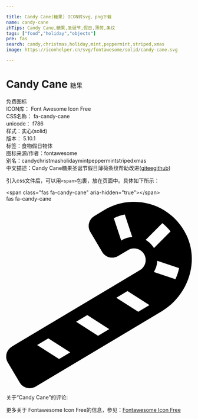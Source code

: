 ```yaml
---

title: Candy Cane(糖果) ICON转svg、png下载
name: candy-cane
zhTips: Candy Cane,糖果,圣诞节,假日,薄荷,条纹
tags: ["food","holiday","objects"]
pre: fas
search: candy,christmas,holiday,mint,peppermint,striped,xmas
image: https://iconhelper.cn/svg/fontawesome/solid/candy-cane.svg

---
```


# Candy Cane  <small style="font-size: 60%;font-weight: 100">糖果</small>


<div class="detail-page">
<p>
<span><span class="badge-success badge">免费图标</span> </span>
<br/>
<span>
ICON库：
<span class="badge-secondary badge">Font Awesome Icon Free</span> 
</span>
<br/>
<span>
CSS名称：
<span class="badge-secondary badge">fa-candy-cane</span> 
</span>
<br/>
<span>
unicode：
<span class="badge-secondary badge">f786</span> 
<copy-btn content='f786' btn-title=""></copy-btn>
<copy-btn :content='String.fromCodePoint(parseInt("f786", 16))' btn-title="复制U"></copy-btn>
</span><br/><span>样式：<span class="badge-light badge">实心(solid)</span></span>
<br/>
<span>
版本：
<span class="badge-secondary badge">5.10.1</span> 
</span><br/><span>标签：<span class="badge-light badge"><router-link to="/tags/food.html">食物</router-link></span><span class="badge-light badge"><router-link to="/tags/holiday.html">假日</router-link></span><span class="badge-light badge"><router-link to="/tags/objects.html">物体</router-link></span></span>
<br/>
<span>图标来源/作者：<span class="badge-light badge">fontawesome</span></span> 
<br/>
<span>别名：<span class="badge-light badge">candy</span><span class="badge-light badge">christmas</span><span class="badge-light badge">holiday</span><span class="badge-light badge">mint</span><span class="badge-light badge">peppermint</span><span class="badge-light badge">striped</span><span class="badge-light badge">xmas</span></span><br/><span class="zh-detail">中文描述：<span class="badge-primary badge">Candy Cane</span><span class="badge-primary badge">糖果</span><span class="badge-primary badge">圣诞节</span><span class="badge-primary badge">假日</span><span class="badge-primary badge">薄荷</span><span class="badge-primary badge">条纹</span><span class="help-link"><span>帮助改进</span>(<a href="https://gitee.com/liuwave/icon-helper/edit/master/json/fontawesome/solid/candy-cane.json" target="_blank" rel="noopener noreferrer">gitee</a><a href="https://github.com/liuwave/icon-helper/edit/master/json/fontawesome/solid/candy-cane.json" target="_blank" rel="noopener noreferrer">github</a></span>)</span><br/>
</p>
</div>
<div class="alert alert-dark">
  <i class="fas fa-candy-cane fa-xs"></i>
  <i class="fas fa-candy-cane fa-sm"></i>
  <i class="fas fa-candy-cane fa-lg"></i>
  <i class="fas fa-candy-cane fa-2x"></i>
  <i class="fas fa-candy-cane fa-3x"></i>
  <i class="fas fa-candy-cane fa-5x"></i>
  <i class="fas fa-candy-cane fa-7x"></i>
</div>
<div>
  <p>引入css文件后，可以用<code>&lt;span&gt;</code>包裹，放在页面中。具体如下所示：    
  </p>
  <div class="alert alert-primary" style="font-size: 14px">
    &lt;span class="fas fa-candy-cane" aria-hidden="true"&gt;&lt;/span&gt;
    <copy-btn content='<span class="fas fa-candy-cane" aria-hidden="true"></span>'></copy-btn>
  </div>
  <div class="alert alert-secondary">
    <i class="fas fa-candy-cane"
    style="font-size: 24px"
    aria-hidden="true"></i> fas fa-candy-cane
    <copy-btn content="fas fa-candy-cane" btn-title="复制图标名称"></copy-btn>
  </div>
</div>
<div id="svg" class="svg-wrap">
<svg xmlns="http://www.w3.org/2000/svg" viewBox="0 0 512 512"><path d="M497.5 92C469.6 33.1 411.8 0 352.4 0c-27.9 0-56.2 7.3-81.8 22.6L243.1 39c-15.2 9.1-20.1 28.7-11 43.9l32.8 54.9c6 10 16.6 15.6 27.5 15.6 5.6 0 11.2-1.5 16.4-4.5l27.5-16.4c5.1-3.1 10.8-4.5 16.4-4.5 10.9 0 21.5 5.6 27.5 15.6 9.1 15.1 4.1 34.8-11 43.9L15.6 397.6c-15.2 9.1-20.1 28.7-11 43.9l32.8 54.9c6 10 16.6 15.6 27.5 15.6 5.6 0 11.2-1.5 16.4-4.5L428.6 301c71.7-42.9 104.6-133.5 68.9-209zm-177.7 13l-2.5 1.5L296.8 45c9.7-4.7 19.8-8.1 30.3-10.2l20.6 61.8c-9.8.8-19.4 3.3-27.9 8.4zM145.9 431.8l-60.5-38.5 30.8-18.3 60.5 38.5-30.8 18.3zm107.5-63.9l-60.5-38.5 30.8-18.3 60.5 38.5-30.8 18.3zM364.3 302l-60.5-38.5 30.8-18.3 60.5 38.5-30.8 18.3zm20.4-197.3l46-46c8.4 6.5 16 14.1 22.6 22.6L407.6 127c-5.7-9.3-13.7-16.9-22.9-22.3zm82.1 107.8l-59.5-19.8c3.2-5.3 5.8-10.9 7.4-17.1 1.1-4.5 1.7-9.1 1.8-13.6l60.4 20.1c-2.1 10.4-5.5 20.6-10.1 30.4z"/></svg>
</div>
<detail full-name='fa-candy-cane'></detail>
<div>
<p>关于“Candy Cane”的评论:</p>
</div>
<Vssue title="关于“Candy Cane”的评论" ></Vssue>    
<div><p>更多关于  Fontawesome Icon Free的信息，参见：<a target="_blank" href="https://iconhelper.cn/fontawesome.html">Fontawesome Icon Free</a>
</p></div>
